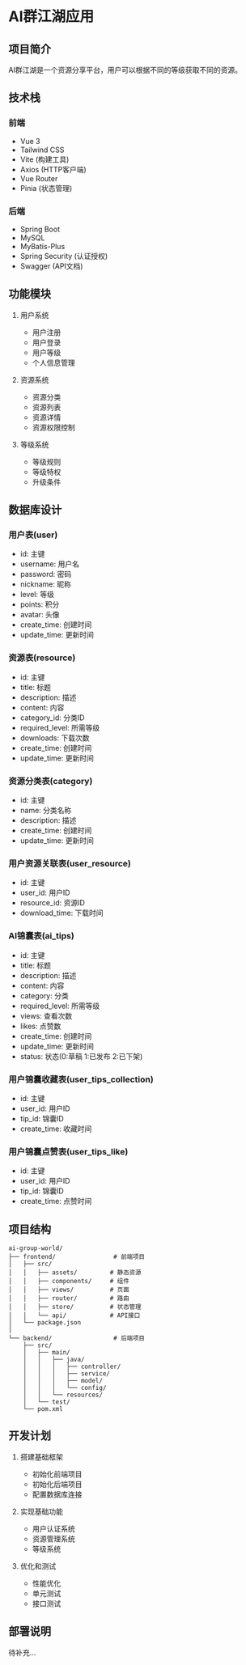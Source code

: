 # AI群江湖应用

## 项目简介
AI群江湖是一个资源分享平台，用户可以根据不同的等级获取不同的资源。

## 技术栈
### 前端
- Vue 3
- Tailwind CSS
- Vite (构建工具)
- Axios (HTTP客户端)
- Vue Router
- Pinia (状态管理)

### 后端
- Spring Boot
- MySQL
- MyBatis-Plus
- Spring Security (认证授权)
- Swagger (API文档)

## 功能模块
1. 用户系统
   - 用户注册
   - 用户登录
   - 用户等级
   - 个人信息管理

2. 资源系统
   - 资源分类
   - 资源列表
   - 资源详情
   - 资源权限控制

3. 等级系统
   - 等级规则
   - 等级特权
   - 升级条件

## 数据库设计
### 用户表(user)
- id: 主键
- username: 用户名
- password: 密码
- nickname: 昵称
- level: 等级
- points: 积分
- avatar: 头像
- create_time: 创建时间
- update_time: 更新时间

### 资源表(resource)
- id: 主键
- title: 标题
- description: 描述
- content: 内容
- category_id: 分类ID
- required_level: 所需等级
- downloads: 下载次数
- create_time: 创建时间
- update_time: 更新时间

### 资源分类表(category)
- id: 主键
- name: 分类名称
- description: 描述
- create_time: 创建时间
- update_time: 更新时间

### 用户资源关联表(user_resource)
- id: 主键
- user_id: 用户ID
- resource_id: 资源ID
- download_time: 下载时间

### AI锦囊表(ai_tips)
- id: 主键
- title: 标题
- description: 描述
- content: 内容
- category: 分类
- required_level: 所需等级
- views: 查看次数
- likes: 点赞数
- create_time: 创建时间
- update_time: 更新时间
- status: 状态(0:草稿 1:已发布 2:已下架)

### 用户锦囊收藏表(user_tips_collection)
- id: 主键
- user_id: 用户ID
- tip_id: 锦囊ID
- create_time: 收藏时间

### 用户锦囊点赞表(user_tips_like)
- id: 主键
- user_id: 用户ID
- tip_id: 锦囊ID
- create_time: 点赞时间

## 项目结构
```
ai-group-world/
├── frontend/                # 前端项目
│   ├── src/
│   │   ├── assets/         # 静态资源
│   │   ├── components/     # 组件
│   │   ├── views/          # 页面
│   │   ├── router/         # 路由
│   │   ├── store/          # 状态管理
│   │   └── api/            # API接口
│   └── package.json
│
└── backend/                 # 后端项目
    ├── src/
    │   ├── main/
    │   │   ├── java/
    │   │   │   ├── controller/
    │   │   │   ├── service/
    │   │   │   ├── model/
    │   │   │   └── config/
    │   │   └── resources/
    │   └── test/
    └── pom.xml
```

## 开发计划
1. 搭建基础框架
   - 初始化前端项目
   - 初始化后端项目
   - 配置数据库连接

2. 实现基础功能
   - 用户认证系统
   - 资源管理系统
   - 等级系统

3. 优化和测试
   - 性能优化
   - 单元测试
   - 接口测试

## 部署说明
待补充... 